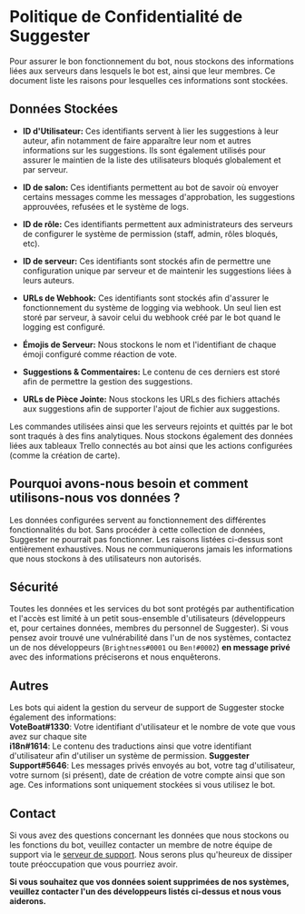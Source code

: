 # Politique de Confidentialité de Suggester
Pour assurer le bon fonctionnement du bot, nous stockons des informations liées aux serveurs dans lesquels le bot est, ainsi que leur membres. Ce document liste les raisons pour lesquelles ces informations sont stockées. 

## Données Stockées
- **ID d'Utilisateur:** Ces identifiants servent à lier les suggestions à leur auteur, afin notamment de faire apparaître leur nom et autres informations sur les suggestions. Ils sont également utilisés pour assurer le maintien de la liste des utilisateurs bloqués globalement et par serveur.

- **ID de salon:** Ces identifiants permettent au bot de savoir où envoyer certains messages comme les messages d'approbation, les suggestions approuvées, refusées et le système de logs.

- **ID de rôle:** Ces identifiants permettent aux administrateurs des serveurs de configurer le système de permission (staff, admin, rôles bloqués, etc).

- **ID de serveur:** Ces identifiants sont stockés afin de permettre une configuration unique par serveur et de maintenir les suggestions liées à leurs auteurs.

- **URLs de Webhook:** Ces identifiants sont stockés afin d'assurer le fonctionnement du système de logging via webhook. Un seul lien est storé par serveur, à savoir celui du webhook créé par le bot quand le logging est configuré.

- **Émojis de Serveur:** Nous stockons le nom et l'identifiant de chaque émoji configuré comme réaction de vote.

- **Suggestions & Commentaires:** Le contenu de ces derniers est storé afin de permettre la gestion des suggestions.

- **URLs de Pièce Jointe:** Nous stockons les URLs des fichiers attachés aux suggestions afin de supporter l'ajout de fichier aux suggestions.

Les commandes utilisées ainsi que les serveurs rejoints et quittés par le bot sont traqués à des fins analytiques. Nous stockons également des données liées aux tableaux Trello connectés au bot ainsi que les actions configurées (comme la création de carte).

## Pourquoi avons-nous besoin et comment utilisons-nous vos données ?
Les données configurées servent au fonctionnement des différentes fonctionnalités du bot. Sans procéder à cette collection de données, Suggester ne pourrait pas fonctionner. Les raisons listées ci-dessus sont entièrement exhaustives. Nous ne communiquerons jamais les informations que nous stockons à des utilisateurs non autorisés. 

## Sécurité
Toutes les données et les services du bot sont protégés par authentification et l'accès est limité à un petit sous-ensemble d'utilisateurs (développeurs et, pour certaines données, membres du personnel de Suggester). Si vous pensez avoir trouvé une vulnérabilité dans l'un de nos systèmes, contactez un de nos développeurs (`Brightness#0001` ou `Ben!#0002`) **en message privé** avec des informations préciserons et nous enquêterons.

## Autres
Les bots qui aident la gestion du serveur de support de Suggester stocke également des informations:\
**VoteBoat#1330**: Votre identifiant d'utilisateur et le nombre de vote que vous avez sur chaque site\
**i18n#1614**: Le contenu des traductions ainsi que votre identifiant d'utilisateur afin d'utiliser un système de permission.
**Suggester Support#5646**: Les messages privés envoyés au bot, votre tag d'utilisateur, votre surnom (si présent), date de création de votre compte ainsi que son age. Ces informations sont uniquement stockées si vous utilisez le bot.

## Contact
Si vous avez des questions concernant les données que nous stockons ou les fonctions du bot, veuillez contacter un membre de notre équipe de support via le [serveur de support](https://suggester.js.org/support). Nous serons plus qu'heureux de dissiper toute préoccupation que vous pourriez avoir.

**Si vous souhaitez que vos données soient supprimées de nos systèmes, veuillez contacter l'un des développeurs listés ci-dessus et nous vous aiderons.**
